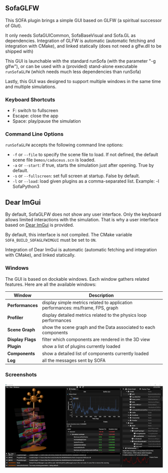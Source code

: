 ## SofaGLFW
This SOFA plugin brings a simple GUI based on GLFW (a spiritual successor of Glut).

It only needs SofaGUICommon, SofaBaseVisual and Sofa.GL as dependencies.
Integration of GLFW is automatic (automatic fetching and integration with CMake), and linked statically (does not need a glfw.dll to be shipped with)

This GUI is launchable with the standard runSofa (with the parameter "-g glfw"), or can be used with a (provided) stand-alone executable `runSofaGLFW` (which needs much less dependencies than runSofa)

Lastly, this GUI was designed to support multiple windows in the same time and multiple simulations. 

### Keyboard Shortcuts

* F: switch to fullscreen
* Escape: close the app
* Space: play/pause the simulation

### Command Line Options

`runSofaGLFW` accepts the following command line options:
* `-f` or `--file` to specify the scene file to load. If not defined, the default scene file `Demos/caduceus.scn` is loaded.
* `-a` or `--start`: if true, starts the simulation just after opening. True by default.
* `-s` or `--fullscreen`: set full screen at startup. False by default.
* `-l` or `--load`: load given plugins as a comma-separated list. Example: -l SofaPython3

## Dear ImGui

By default, SofaGLFW does not show any user interface.
Only the keyboard allows limited interactions with the simulation.
That is why a user interface based on [Dear ImGui](https://github.com/ocornut/imgui) is provided.

By default, this interface is not compiled.
The CMake variable `SOFA_BUILD_SOFAGLFWIMGUI` must be set to `ON`.

Integration of Dear ImGui is automatic (automatic fetching and integration with CMake), and linked statically.

### Windows

The GUI is based on dockable windows.
Each window gathers related features.
Here are all the available windows:

| Window            | Description                                                                      |
|-------------------|----------------------------------------------------------------------------------|
| __Performances__  | display simple metrics related to application performances: ms/frame, FPS, graph |
| __Profiler__      | display detailed metrics related to the physics loop performances                |
| __Scene Graph__   | show the scene graph and the Data associated to each components                  |
| __Display Flags__ | filter which components are rendered in the 3D view                              |
| __Plugin__        | show a list of plugins currently loaded                                          |
| __Components__    | show a detailed list of components currently loaded                              |
| __Log__           | all the messages sent by SOFA                                                    |

### Screenshots

![MainGUI](doc/screenshot.png)
